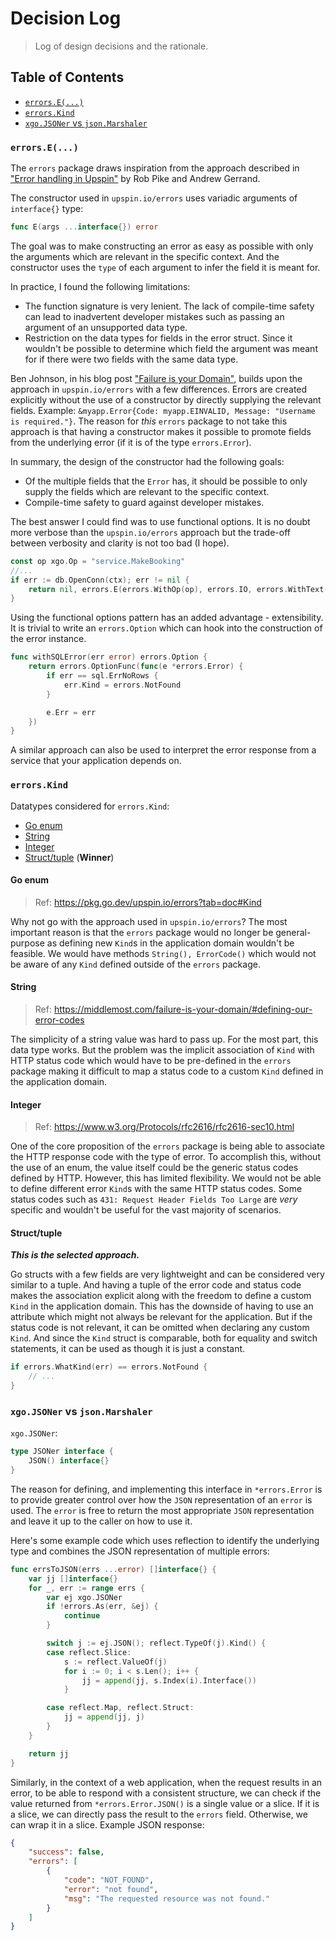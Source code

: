 # Decision Log

> Log of design decisions and the rationale.

## Table of Contents

- [`errors.E(...)`](#errorse)
- [`errors.Kind`](#errorskind)
- [`xgo.JSONer` vs `json.Marshaler`](#xgojsoner-vs-jsonmarshaler)

### `errors.E(...)`

The `errors` package draws inspiration from the approach described in ["Error
handling in Upspin"][err-handling-upspin] by Rob Pike and Andrew Gerrand.

The constructor used in `upspin.io/errors` uses variadic arguments of
`interface{}` type:

```go
func E(args ...interface{}) error
```

The goal was to make constructing an error as easy as possible with only the
arguments which are relevant in the specific context. And the constructor uses
the `type` of each argument to infer the field it is meant for.

In practice, I found the following limitations:

- The function signature is very lenient. The lack of compile-time safety can
  lead to inadvertent developer mistakes such as passing an argument of an
  unsupported data type.
- Restriction on the data types for fields in the error struct. Since it
  wouldn't be possible to determine which field the argument was meant for if
  there were two fields with the same data type.

Ben Johnson, in his blog post ["Failure is your Domain"][failure-your-domain],
builds upon the approach in `upspin.io/errors` with a few differences. Errors
are created explicitly without the use of a constructor by directly supplying
the relevant fields. Example:
`&myapp.Error{Code: myapp.EINVALID, Message: "Username is required."}`. The
reason for _this_ `errors` package to not take this approach is that having a
constructor makes it possible to promote fields from the underlying error (if it
is of the type `errors.Error`).

In summary, the design of the constructor had the following goals:

- Of the multiple fields that the `Error` has, it should be possible to only
  supply the fields which are relevant to the specific context.
- Compile-time safety to guard against developer mistakes.

The best answer I could find was to use functional options. It is no doubt more
verbose than the `upspin.io/errors` approach but the trade-off between verbosity
and clarity is not too bad (I hope).

```go
const op xgo.Op = "service.MakeBooking"
//...
if err := db.OpenConn(ctx); err != nil {
	return nil, errors.E(errors.WithOp(op), errors.IO, errors.WithText("open connection"), errors.WithErr(err))
}
```

Using the functional options pattern has an added advantage - extensibility. It
is trivial to write an `errors.Option` which can hook into the construction of
the error instance.

```go
func withSQLError(err error) errors.Option {
	return errors.OptionFunc(func(e *errors.Error) {
		if err == sql.ErrNoRows {
			err.Kind = errors.NotFound
		}

		e.Err = err
	})
}
```

A similar approach can also be used to interpret the error response from a
service that your application depends on.

### `errors.Kind`

Datatypes considered for `errors.Kind`:

- [Go enum](#go-enum)
- [String](#string)
- [Integer](#integer)
- [Struct/tuple](#struct-tuple) (**Winner**)

#### Go enum

> Ref: https://pkg.go.dev/upspin.io/errors?tab=doc#Kind

Why not go with the approach used in `upspin.io/errors`? The most important
reason is that the `errors` package would no longer be general-purpose as
defining new `Kind`s in the application domain wouldn't be feasible. We would
have methods `String(), ErrorCode()` which would not be aware of any `Kind`
defined outside of the `errors` package.

#### String

> Ref: https://middlemost.com/failure-is-your-domain/#defining-our-error-codes

The simplicity of a string value was hard to pass up. For the most part, this
data type works. But the problem was the implicit association of `Kind` with
HTTP status code which would have to be pre-defined in the `errors` package
making it difficult to map a status code to a custom `Kind` defined in the
application domain.

#### Integer

> Ref: https://www.w3.org/Protocols/rfc2616/rfc2616-sec10.html

One of the core proposition of the `errors` package is being able to associate
the HTTP response code with the type of error. To accomplish this, without the
use of an enum, the value itself could be the generic status codes defined by
HTTP. However, this has limited flexibility. We would not be able to define
different error `Kind`s with the same HTTP status codes. Some status codes such
as `431: Request Header Fields Too Large` are _very_ specific and wouldn't be
useful for the vast majority of scenarios.

#### Struct/tuple

**_This is the selected approach._**

Go structs with a few fields are very lightweight and can be considered very
similar to a tuple. And having a tuple of the error code and status code makes
the association explicit along with the freedom to define a custom `Kind` in the
application domain. This has the downside of having to use an attribute which
might not always be relevant for the application. But if the status code is not
relevant, it can be omitted when declaring any custom `Kind`. And since the
`Kind` struct is comparable, both for equality and switch statements, it can be
used as though it is just a constant.

```go
if errors.WhatKind(err) == errors.NotFound {
	// ...
}
```

### `xgo.JSONer` vs `json.Marshaler`

`xgo.JSONer`:

```go
type JSONer interface {
	JSON() interface{}
}
```

The reason for defining, and implementing this interface in `*errors.Error` is
to provide greater control over how the `JSON` representation of an `error` is
used. The `error` is free to return the most appropriate `JSON` representation
and leave it up to the caller on how to use it.

Here's some example code which uses reflection to identify the underlying type
and combines the JSON representation of multiple errors:

```go
func errsToJSON(errs ...error) []interface{} {
	var jj []interface{}
	for _, err := range errs {
		var ej xgo.JSONer
		if !errors.As(err, &ej) {
			continue
		}

		switch j := ej.JSON(); reflect.TypeOf(j).Kind() {
		case reflect.Slice:
			s := reflect.ValueOf(j)
			for i := 0; i < s.Len(); i++ {
				jj = append(jj, s.Index(i).Interface())
			}

		case reflect.Map, reflect.Struct:
			jj = append(jj, j)
		}
	}

	return jj
}
```

Similarly, in the context of a web application, when the request results in an
error, to be able to respond with a consistent structure, we can check if the
value returned from `*errors.Error.JSON()` is a single value or a slice. If it
is a slice, we can directly pass the result to the `errors` field. Otherwise, we
can wrap it in a slice. Example JSON response:

```json
{
	"success": false,
	"errors": [
		{
			"code": "NOT_FOUND",
			"error": "not found",
			"msg": "The requested resource was not found."
		}
	]
}
```

[err-handling-upspin]:
	https://commandcenter.blogspot.com/2017/12/error-handling-in-upspin.html
[failure-your-domain]: https://middlemost.com/failure-is-your-domain/
